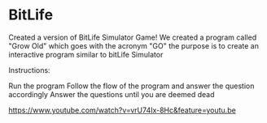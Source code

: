 # BitLife
Created a version of BitLife Simulator Game!
We created a program called "Grow Old" which goes with the acronym "GO" the purpose is to create an interactive program similar to bitLife Simulator

Instructions:

Run the program
Follow the flow of the program and answer the question accordingly
Answer the questions until you are deemed dead

https://www.youtube.com/watch?v=vrU74Ix-8Hc&feature=youtu.be 

